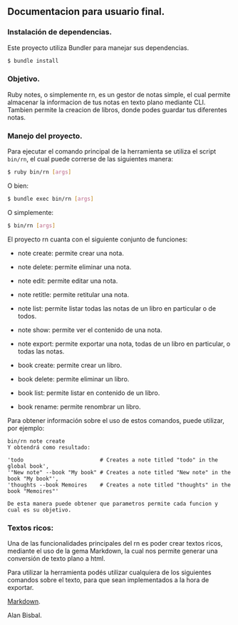 
## Documentacion para usuario final.


### Instalación de dependencias.

Este proyecto utiliza Bundler para manejar sus dependencias.

```bash
$ bundle install
```
### Objetivo.
  Ruby notes, o simplemente rn, es un gestor de notas simple, el cual
  permite almacenar la informacion de tus notas en texto plano mediante CLI.
  Tambien permite la creacion de libros, donde podes guardar tus diferentes notas.

### Manejo del proyecto.

Para ejecutar el comando principal de la herramienta se utiliza el script `bin/rn`, el cual puede correrse de las siguientes manera:

```bash
$ ruby bin/rn [args]
```

O bien:

```bash
$ bundle exec bin/rn [args]
```

O simplemente:

```bash
$ bin/rn [args]
```

  El proyecto rn cuanta con el siguiente conjunto de funciones:

  * note create: permite crear una nota.
  * note delete: permite eliminar una nota.
  * note edit: permite editar una nota.
  * note retitle: permite retitular una nota.
  * note list: permite listar todas las notas de un libro en particular o de todos.
  * note show: permite ver el contenido de una nota.
  * note export: permite exportar una nota, todas de un libro en particular, o todas las notas.


  * book create: permite crear un libro.
  * book delete: permite eliminar un libro.
  * book list: permite listar en contenido de un libro.
  * book rename: permite renombrar un libro.

  Para obtener información sobre el uso de estos comandos, puede utilizar, por ejemplo:
  ```
  bin/rn note create
  Y obtendrá como resultado:

  'todo                        # Creates a note titled "todo" in the global book',
  '"New note" --book "My book" # Creates a note titled "New note" in the book "My book"',
  'thoughts --book Memoires    # Creates a note titled "thoughts" in the book "Memoires"'

  De esta manera puede obtener que parametros permite cada funcion y cual es su objetivo.
  ```

### Textos ricos:

  Una de las funcionalidades principales del rn es poder crear textos ricos,
  mediante el uso de la gema Markdown, la cual nos permite generar una conversión
  de texto plano a html.

  Para utilizar la herramienta podés utilizar cualquiera de los siguientes comandos
  sobre el texto, para que sean implementados a la hora de exportar.

  [Markdown](https://markdown-it.github.io).


Alan Bisbal.
